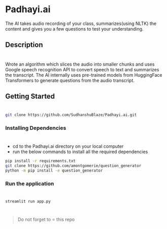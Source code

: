 # Padhayi.ai

The AI takes audio recording of your class, summarizes(using NLTK) the content and gives you a few questions to test your understanding.

## Description

#

Wrote an algorithm which slices the audio into smaller chunks and uses Google speech recognition API to convert speech to text and summarizes the transcript. The AI internally uses pre-trained models from HuggingFace Transformers to generate questions from the audio transcript.

## Getting Started

#

```bash
git clone https://github.com/SudhanshuBlaze/Padhayi.ai.git
```

### Installing Dependencies

#

- cd to the Padhayi.ai directory on your local computer
- run the below commands to install all the required dependencies

```bash
pip install -r requirements.txt
git clone https://github.com/amontgomerie/question_generator
python -m pip install -e question_generator
```

### Run the application

#

```bash
streamlit run app.py
```

#

> Do not forget to ⭐ this repo
